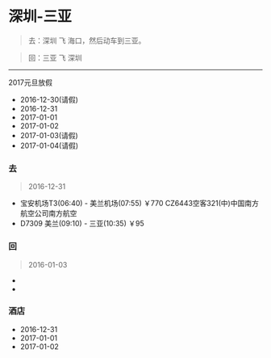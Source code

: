 ﻿# 深圳-三亚

> 去：深圳 飞 海口，然后动车到三亚。

> 回：三亚 飞 深圳

---
2017元旦放假

- 2016-12-30(请假)
- 2016-12-31
- 2017-01-01
- 2017-01-02
- 2017-01-03(请假)
- 2017-01-04(请假)

### 去

> 2016-12-31

- 宝安机场T3(06:40) - 美兰机场(07:55) ￥770 CZ6443空客321(中)中国南方航空公司南方航空
- D7309 美兰(09:10) - 三亚(10:35) ￥95

### 回

> 2016-01-03

- 
- 

### 酒店

- 2016-12-31
- 2017-01-01
- 2017-01-02
